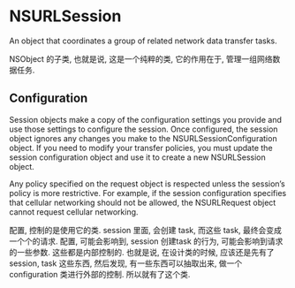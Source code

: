 # NSURLSession

An object that coordinates a group of related network data transfer tasks.

NSObject 的子类, 也就是说, 这是一个纯粹的类, 它的作用在于, 管理一组网络数据任务.

## Configuration

Session objects make a copy of the configuration settings you provide and use those settings to configure the session. Once configured, the session object ignores any changes you make to the NSURLSessionConfiguration object. If you need to modify your transfer policies, you must update the session configuration object and use it to create a new NSURLSession object.

Any policy specified on the request object is respected unless the session’s policy is more restrictive. For example, if the session configuration specifies that cellular networking should not be allowed, the NSURLRequest object cannot request cellular networking.

配置, 控制的是使用它的类. session 里面, 会创建 task, 而这些 task, 最终会变成一个个的请求. 配置, 可能会影响到, session 创建task 的行为, 可能会影响到请求的一些参数. 这些都是内部控制的. 也就是说, 在设计类的时候, 应该还是先有了 session, task 这些东西, 然后发现, 有一些东西可以抽取出来, 做一个 configuration 类进行外部的控制. 所以就有了这个类.